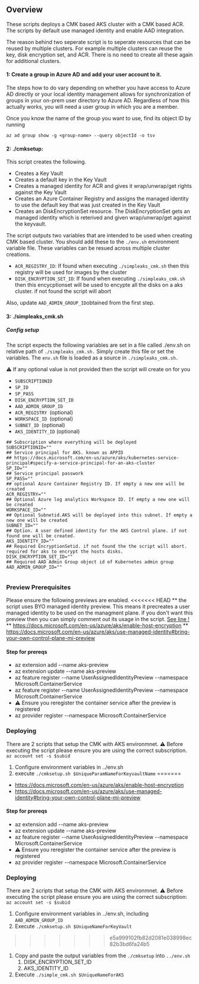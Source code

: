 ## Overview

These scripts deploys a CMK based AKS cluster with a CMK based ACR. The scripts by default use managed identity and enable AAD integration.

The reason behind two seperate script is to seperate resources that can be reused by multiple clusters. For example multiple clusters can reuse the key, disk encryption set, and ACR. There is no need to create all these again for additional clusters.

#### 1: Create a group in Azure AD and add your user account to it.

The steps how to do vary depending on whether you have access to Azure AD directly or your local identity management allows for synchronization of groups in your on-prem user directory to Azure AD. Regardless of how
this actually works, you will need a user group in which you are a member.

Once you know the name of the group you want to use, find its object ID by running

```
az ad group show -g <group-name> --query objectId -o tsv
```

#### 2: ./cmksetup:

This script creates the following.

-   Creates a Key Vault
-   Creates a default key in the Key Vault
-   Creates a managed identity for ACR and gives it wrap/unwrap/get rights against the Key Vault
-   Creates an Azure Container Registry and assigns the managed identity to use the default key that was just created in the Key Vault
-   Creates an DiskEncryptionSet resource. The DiskEncryptionSet gets an managed identity which is reterived and given wrap/unwrap/get against the keyvault.

The script outputs two variables that are intended to be used when creating CMK based cluster. You should add these to the `./env.sh` environment variable file. These variables can be resued across multiple cluster creations.

-   `ACR_REGISTRY_ID`: If found when executing `./simpleaks_cmk.sh` then this registry will be used for images by the cluster
-   `DISK_ENCRYPTION_SET_ID`: If found when executing `./simpleaks_cmk.sh` then this encycptionset will be used to encypte all the disks on a aks cluster. if not found the script will abort

Also, update `AAD_ADMIN_GROUP_ID`obtained from the first step.

#### 3: ./simpleaks_cmk.sh

##### Config setup

The script expects the following variables are set in a file called ./env.sh on relative path of `./simpleaks_cmk.sh.` Simply create this file or set the variables. The `env.sh` file is loaded as a source in `./simpleaks_cmk.sh.`

:warning: If any optional value is not provided then the script will create on for you

-   `SUBSCRIPTIONID`
-   `SP_ID`
-   `SP_PASS`
-   `DISK_ENCRYPTION_SET_ID`
-   `AAD_ADMIN_GROUP_ID`
-   `ACR_REGISTRY `(optional)
-   `WORKSPACE_ID `(optional)
-   `SUBNET_ID `(optional)
-   `AKS_IDENTITY_ID` (optional)

```
## Subscription where everything will be deployed
SUBSCRIPTIONID=""
## Service principal for AKS. known as APPID
## https://docs.microsoft.com/en-us/azure/aks/kubernetes-service-principal#specify-a-service-principal-for-an-aks-cluster
SP_ID=""
## Service principal passwork
SP_PASS=""
## optional Azure Container Registry ID. If empty a new one will be created
ACR_REGISTRY=""
## Optional Azure log analytics Workspace ID. If empty a new one will be created
WORKSPACE_ID=""
## Optional Subnetid.AKS will be deployed into this subnet. If empty a new one will be created
SUBNET_ID=""
## Option. A user defined identity for the AKS Control plane. if not found one will be created.
AKS_IDENTITY_ID=""
## Required EncryptionSetid. if not found the the script will abort. required for aks to encrypt the hosts disks.
DISK_ENCRYPTION_SET_ID=""
## Required AAD Admin Group object id of Kubernetes admin group
AAD_ADMIN_GROUP_ID=""


```

### Preview Prerequisites

Please ensure the following previews are enabled.
<<<<<<< HEAD
** the script uses BYO managed identity preview. This means it precreates a user managed identity to be used on the managment plane. if you don't want this preview then you can simply comment out its usage in the script. [See line !](https://github.com/ivanthelad/simpleaks/blob/master/cmk/simpleaks_cmk.sh#L145) 
** https://docs.microsoft.com/en-us/azure/aks/enable-host-encryption
** https://docs.microsoft.com/en-us/azure/aks/use-managed-identity#bring-your-own-control-plane-mi-preview
 
#### Step for prereqs
* az extension add --name aks-preview
* az extension update --name aks-preview
* az feature register --name UserAssignedIdentityPreview --namespace Microsoft.ContainerService
* az feature register --name UserAssignedIdentityPreview --namespace Microsoft.ContainerService
* :warning: Ensure you reregister the container service after the preview is registered 
* az provider register --namespace Microsoft.ContainerService

### Deploying 
There are 2 scripts that setup the CMK with AKS environmnet. 
:warning: Before executing the script please ensure you are using the correct subscription. `az account set -s $subid`
1. Configure environment variables in ../env.sh
1. execute `./cmksetup.sh $UniqueParamNameForKeyvaultName` 
=======

-   https://docs.microsoft.com/en-us/azure/aks/enable-host-encryption
-   https://docs.microsoft.com/en-us/azure/aks/use-managed-identity#bring-your-own-control-plane-mi-preview

#### Step for prereqs

-   az extension add --name aks-preview
-   az extension update --name aks-preview
-   az feature register --name UserAssignedIdentityPreview --namespace Microsoft.ContainerService
-   :warning: Ensure you reregister the container service after the preview is registered
-   az provider register --namespace Microsoft.ContainerService

### Deploying

There are 2 scripts that setup the CMK with AKS environmnet.
:warning: Before executing the script please ensure you are using the correct subscription: `az account set -s $subid`

1. Configure environment variables in ../env.sh, including `AAD_ADMIN_GROUP_ID`
1. Execute `./cmksetup.sh $UniqueNameForKeyVault`
>>>>>>> e5a999102fb82d2081e038998ec82b3bd6fa24b5
1. Copy and paste the output variables from the `./cmksetup` into `../env.sh`
    1. DISK_ENCRYPTION_SET_ID
    1. AKS_IDENTITY_ID
1. Execute `./simple_cmk.sh $UniqueNameForAKS`
